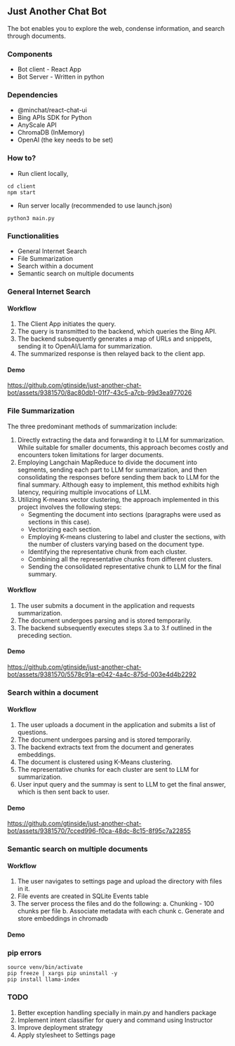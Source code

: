 ## Just Another Chat Bot
The bot enables you to explore the web, condense information, and search through documents.

### Components
- Bot client - React App
- Bot Server - Written in python

### Dependencies
- @minchat/react-chat-ui
- Bing APIs SDK for Python
- AnyScale API
- ChromaDB (InMemory)
- OpenAI (the key needs to be set)

### How to?
- Run client locally,  
```
cd client
npm start
```
- Run server locally (recommended to use launch.json)
```
python3 main.py
```


### Functionalities
- General Internet Search
- File Summarization
- Search within a document
- Semantic search on multiple documents

### General Internet Search

#### Workflow
1. The Client App initiates the query.
2. The query is transmitted to the backend, which queries the Bing API.
3. The backend subsequently generates a map of URLs and snippets, sending it to OpenAI/Llama for summarization.
4. The summarized response is then relayed back to the client app.

#### Demo
https://github.com/gtinside/just-another-chat-bot/assets/9381570/8ac80db1-01f7-43c5-a7cb-99d3ea977026

### File Summarization
The three predominant methods of summarization include:

1. Directly extracting the data and forwarding it to LLM for summarization. While suitable for smaller documents, this approach becomes costly and encounters token limitations for larger documents.
2. Employing Langchain MapReduce to divide the document into segments, sending each part to LLM for summarization, and then consolidating the responses before sending them back to LLM for the final summary. Although easy to implement, this method exhibits high latency, requiring multiple invocations of LLM.
3. Utilizing K-means vector clustering, the approach implemented in this project involves the following steps:
    - Segmenting the document into sections (paragraphs were used as sections in this case).
    - Vectorizing each section.
    - Employing K-means clustering to label and cluster the sections, with the number of clusters varying based on the document type.
    - Identifying the representative chunk from each cluster.
    - Combining all the representative chunks from different clusters.
    - Sending the consolidated representative chunk to LLM for the final summary.

#### Workflow
1. The user submits a document in the application and requests summarization.
2. The document undergoes parsing and is stored temporarily.
3. The backend subsequently executes steps 3.a to 3.f outlined in the preceding section.

#### Demo
https://github.com/gtinside/just-another-chat-bot/assets/9381570/5578c91a-e042-4a4c-875d-003e4d4b2292

### Search within a document

#### Workflow
1. The user uploads a document in the application and submits a list of questions.
2. The document undergoes parsing and is stored temporarily.
3. The backend extracts text from the document and generates embeddings.
4. The document is clustered using K-Means clustering.
5. The representative chunks for each cluster are sent to LLM for summarization.
5. User input query and the summay is sent to LLM to get the final answer, which is then sent back to user.

#### Demo
https://github.com/gtinside/just-another-chat-bot/assets/9381570/7cced996-f0ca-48dc-8c15-8f95c7a22855

### Semantic search on multiple documents

#### Workflow
1. The user navigates to settings page and upload the directory with files in it.
2. File events are created in SQLite Events table 
3. The server process the files and do the following:
    a. Chunking - 100 chunks per file
    b. Associate metadata with each chunk
    c. Generate and store embeddings in chromadb

#### Demo


### pip errors
```
source venv/bin/activate
pip freeze | xargs pip uninstall -y
pip install llama-index
```

### TODO
1. Better exception handling specially in main.py and handlers package
2. Implement intent classifier for query and command using Instructor
3. Improve deployment strategy
4. Apply stylesheet to Settings page
